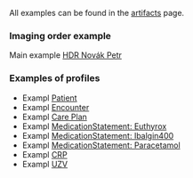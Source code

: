 All examples can be found in the [artifacts](artifacts.html) page.

### Imaging order example

Main example [HDR Novák Petr](Bundle-DischargeBundle-Novak-Petr.html) 


### Examples of profiles

 - Exampl [Patient](Patient-Novak-Petr.html)
 - Exampl [Encounter](Encounter-HospitalEncounter-Novak-Petr.html)
 - Exampl [Care Plan](CarePlan-CarePlan-Novak-Petr.html)
 - Exampl [MedicationStatement: Euthyrox](MedicationStatement-MedicationStatement-Euthyrox-Novak.html)
 - Exampl [MedicationStatement: Ibalgin400](Medication-med-Ibalgin400.html)
 - Exampl [MedicationStatement: Paracetamol](Medication-med-paracetamol.html)
 - Exampl [CRP](Observation-Observation-CRP-Novak.html)
 - Exampl [UZV](Observation-Observation-UZV-Novak.html)
 
